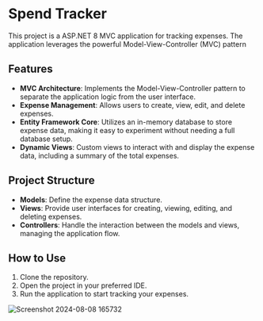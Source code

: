 # Spend Tracker

This project is a ASP.NET 8 MVC application for tracking expenses. The application leverages the powerful Model-View-Controller (MVC) pattern

## Features
- **MVC Architecture**: Implements the Model-View-Controller pattern to separate the application logic from the user interface.
- **Expense Management**: Allows users to create, view, edit, and delete expenses.
- **Entity Framework Core**: Utilizes an in-memory database to store expense data, making it easy to experiment without needing a full database setup.
- **Dynamic Views**: Custom views to interact with and display the expense data, including a summary of the total expenses.

## Project Structure
- **Models**: Define the expense data structure.
- **Views**: Provide user interfaces for creating, viewing, editing, and deleting expenses.
- **Controllers**: Handle the interaction between the models and views, managing the application flow.

## How to Use
1. Clone the repository.
2. Open the project in your preferred IDE.
3. Run the application to start tracking your expenses.


![Screenshot 2024-08-08 165732](https://github.com/user-attachments/assets/d7ee7115-8f3d-42bf-a6d5-3bf7c1b445f6)
